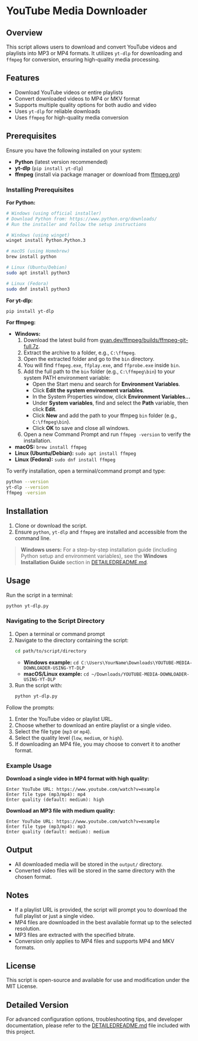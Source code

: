 # YouTube Media Downloader

## Overview

This script allows users to download and convert YouTube videos and playlists into MP3 or MP4 formats. It utilizes `yt-dlp` for downloading and `ffmpeg` for conversion, ensuring high-quality media processing.

## Features

- Download YouTube videos or entire playlists
- Convert downloaded videos to MP4 or MKV format
- Supports multiple quality options for both audio and video
- Uses `yt-dlp` for reliable downloads
- Uses `ffmpeg` for high-quality media conversion

## Prerequisites

Ensure you have the following installed on your system:

- **Python** (latest version recommended)
- **yt-dlp** (`pip install yt-dlp`)
- **ffmpeg** (install via package manager or download from [ffmpeg.org](https://ffmpeg.org))

### Installing Prerequisites

**For Python:**

```sh
# Windows (using official installer)
# Download Python from: https://www.python.org/downloads/
# Run the installer and follow the setup instructions

# Windows (using winget)
winget install Python.Python.3

# macOS (using Homebrew)
brew install python

# Linux (Ubuntu/Debian)
sudo apt install python3

# Linux (Fedora)
sudo dnf install python3
```

**For yt-dlp:**

```sh
pip install yt-dlp
```

**For ffmpeg:**

- **Windows:**
  1.  Download the latest build from [gyan.dev/ffmpeg/builds/ffmpeg-git-full.7z](https://www.gyan.dev/ffmpeg/builds/ffmpeg-git-full.7z).
  2.  Extract the archive to a folder, e.g., `C:\ffmpeg`.
  3.  Open the extracted folder and go to the `bin` directory.
  4.  You will find `ffmpeg.exe`, `ffplay.exe`, and `ffprobe.exe` inside `bin`.
  5.  Add the full path to the `bin` folder (e.g., `C:\ffmpeg\bin`) to your system PATH environment variable:
      - Open the Start menu and search for **Environment Variables**.
      - Click **Edit the system environment variables**.
      - In the System Properties window, click **Environment Variables...**
      - Under **System variables**, find and select the **Path** variable, then click **Edit**.
      - Click **New** and add the path to your ffmpeg `bin` folder (e.g., `C:\ffmpeg\bin`).
      - Click **OK** to save and close all windows.
  6.  Open a new Command Prompt and run `ffmpeg -version` to verify the installation.
- **macOS:** `brew install ffmpeg`
- **Linux (Ubuntu/Debian):** `sudo apt install ffmpeg`
- **Linux (Fedora):** `sudo dnf install ffmpeg`

To verify installation, open a terminal/command prompt and type:

```sh
python --version
yt-dlp --version
ffmpeg -version
```

## Installation

1. Clone or download the script.
2. Ensure `python`, `yt-dlp` and `ffmpeg` are installed and accessible from the command line.

> **Windows users:** For a step-by-step installation guide (including Python setup and environment variables), see the **Windows Installation Guide** section in [DETAILEDREADME.md](DETAILEDREADME.md).

## Usage

Run the script in a terminal:

```sh
python yt-dlp.py
```

### Navigating to the Script Directory

1. Open a terminal or command prompt
2. Navigate to the directory containing the script:
   ```sh
   cd path/to/script/directory
   ```
   - **Windows example:** `cd C:\Users\YourName\Downloads\YOUTUBE-MEDIA-DOWNLOADER-USING-YT-DLP`
   - **macOS/Linux example:** `cd ~/Downloads/YOUTUBE-MEDIA-DOWNLOADER-USING-YT-DLP`
3. Run the script with:
   ```sh
   python yt-dlp.py
   ```

Follow the prompts:

1. Enter the YouTube video or playlist URL.
2. Choose whether to download an entire playlist or a single video.
3. Select the file type (`mp3` or `mp4`).
4. Select the quality level (`low`, `medium`, or `high`).
5. If downloading an MP4 file, you may choose to convert it to another format.

### Example Usage

**Download a single video in MP4 format with high quality:**

```
Enter YouTube URL: https://www.youtube.com/watch?v=example
Enter file type (mp3/mp4): mp4
Enter quality (default: medium): high
```

**Download an MP3 file with medium quality:**

```
Enter YouTube URL: https://www.youtube.com/watch?v=example
Enter file type (mp3/mp4): mp3
Enter quality (default: medium): medium
```

## Output

- All downloaded media will be stored in the `output/` directory.
- Converted video files will be stored in the same directory with the chosen format.

## Notes

- If a playlist URL is provided, the script will prompt you to download the full playlist or just a single video.
- MP4 files are downloaded in the best available format up to the selected resolution.
- MP3 files are extracted with the specified bitrate.
- Conversion only applies to MP4 files and supports MP4 and MKV formats.

## License

This script is open-source and available for use and modification under the MIT License.

## Detailed Version

For advanced configuration options, troubleshooting tips, and developer documentation, please refer to the [DETAILEDREADME.md](DETAILEDREADME.md) file included with this project.
